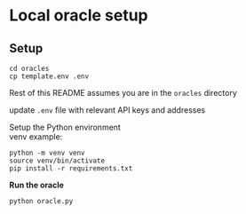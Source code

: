 # Local oracle setup


## Setup

```
cd oracles
cp template.env .env
```
Rest of this README assumes you are in the `oracles` directory

update `.env` file with relevant API keys and addresses

Setup the Python environment  
venv example:
```
python -m venv venv
source venv/bin/activate
pip install -r requirements.txt
```

**Run the oracle**
```
python oracle.py
```

